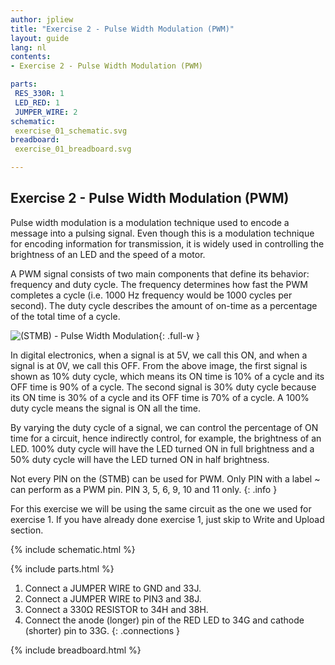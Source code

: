 ```yaml
---
author: jpliew
title: "Exercise 2 - Pulse Width Modulation (PWM)"
layout: guide
lang: nl
contents:
- Exercise 2 - Pulse Width Modulation (PWM)

parts:
 RES_330R: 1
 LED_RED: 1
 JUMPER_WIRE: 2
schematic:
 exercise_01_schematic.svg
breadboard:
 exercise_01_breadboard.svg

---
```


## Exercise 2 - Pulse Width Modulation (PWM)

Pulse width modulation is a modulation technique used to encode a message into a pulsing signal. Even though this is a modulation technique for encoding information for transmission, it is widely used in controlling the brightness of an LED and the speed of a motor.

A PWM signal consists of two main components that define its behavior: frequency and duty cycle. The frequency determines how fast the PWM completes a cycle (i.e. 1000 Hz frequency would be 1000 cycles per second). The duty cycle describes the amount of on-time as a percentage of the total time of a cycle.

![(STMB) - Pulse Width Modulation](img/exercise_02_pwm.svg){: .full-w }

In digital electronics, when a signal is at 5V, we call this ON, and when a signal is at 0V, we call this OFF. From the above image, the first signal is shown as 10% duty cycle, which means its ON time is 10% of a cycle and its OFF time is 90% of a cycle. The second signal is 30% duty cycle because its ON time is 30% of a cycle and its OFF time is 70% of a cycle. A 100% duty cycle means the signal is ON all the time.

By varying the duty cycle of a signal, we can control the percentage of ON time for a circuit, hence indirectly control, for example, the brightness of an LED. 100% duty cycle will have the LED turned ON in full brightness and a 50% duty cycle will have the LED turned ON in half brightness.

Not every PIN on the (STMB) can be used for PWM. Only PIN with a label ~ can perform as a PWM pin. PIN 3, 5, 6, 9, 10 and 11 only.
{: .info } 

For this exercise we will be using the same circuit as the one we used for exercise 1. If you have already done exercise 1, just skip to Write and Upload section. 

{% include schematic.html %}

{% include parts.html %}

1. Connect a JUMPER WIRE to GND and 33J.
2. Connect a JUMPER WIRE to PIN3 and 38J.
3. Connect a 330Ω RESISTOR to 34H and 38H.
4. Connect the anode (longer) pin of the RED LED to 34G and cathode (shorter) pin to 33G.
{: .connections }

{% include breadboard.html %}
